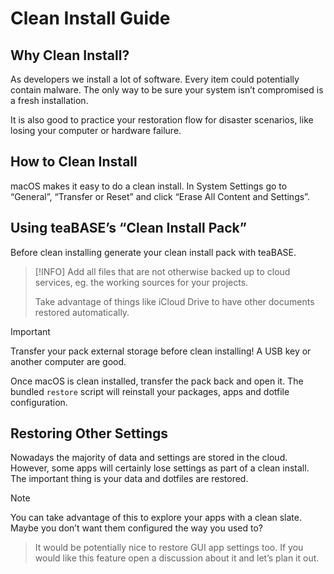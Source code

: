 # Clean Install Guide

## Why Clean Install?

As developers we install a lot of software. Every item could potentially
contain malware. The only way to be sure your system isn’t compromised is
a fresh installation.

It is also good to practice your restoration flow for disaster scenarios, like
losing your computer or hardware failure.

## How to Clean Install

macOS makes it easy to do a clean install. In System Settings go to “General”,
“Transfer or Reset” and click “Erase All Content and Settings”.

## Using teaBASE’s “Clean Install Pack”

Before clean installing generate your clean install pack with teaBASE.

> [!INFO]
> Add all files that are not otherwise backed up to cloud services, eg. the
> working sources for your projects.
>
> Take advantage of things like iCloud Drive to have other documents restored
> automatically.

> [!IMPORTANT]
> Transfer your pack external storage before clean installing! A USB key or
> another computer are good.

Once macOS is clean installed, transfer the pack back and open it. The bundled
`restore` script will reinstall your packages, apps and dotfile configuration.

## Restoring Other Settings

Nowadays the majority of data and settings are stored in the cloud.
However, some apps will certainly lose settings as part of a clean install.
The important thing is your data and dotfiles are restored.

> [!NOTE]
> You can take advantage of this to explore your apps with a clean slate.
> Maybe you don’t want them configured the way you used to?

> It would be potentially nice to restore GUI app settings too. If you would
> like this feature open a discussion about it and let’s plan it out.
